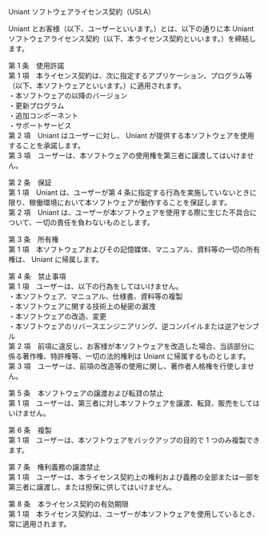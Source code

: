 Uniant ソフトウェアライセンス契約（USLA）


Uniant とお客様（以下、ユーザーといいます。）とは、以下の通りに本 Uniant ソフトウェアライセンス契約（以下、本ライセンス契約といいます。）を締結します。  

第 1 条　使用許諾  
第 1 項　本ライセンス契約は、次に指定するアプリケーション、プログラム等（以下、本ソフトウェアといいます。）に適用されます。  
  ・本ソフトウェアの以降のバージョン  
  ・更新プログラム  
  ・追加コンポーネント  
  ・サポートサービス  
第 2 項　Uniant はユーザーに対し、 Uniant が提供する本ソフトウェアを使用することを承諾します。  
第 3 項　ユーザーは、本ソフトウェアの使用権を第三者に譲渡してはいけません。  

第 2 条　保証  
第 1 項　Uniant は、ユーザーが第 4 条に指定する行為を実施していないときに限り、稼働環境において本ソフトウェアが動作することを保証します。  
第 2 項　Uniant は、ユーザーが本ソフトウェアを使用する際に生じた不具合について、一切の責任を負わないものとします。  

第 3 条　所有権  
第 1 項　本ソフトウェアおよびその記憶媒体、マニュアル、資料等の一切の所有権は、 Uniant に帰属します。  

第 4 条　禁止事項  
第 1 項　ユーザーは、以下の行為をしてはいけません。  
  ・本ソフトウェア、マニュアル、仕様書、資料等の複製  
  ・本ソフトウェアに関する技術上の秘密の漏洩  
  ・本ソフトウェアの改造、変更  
  ・本ソフトウェアのリバースエンジニアリング、逆コンパイルまたは逆アセンブル  
第 2 項　前項に違反し、お客様が本ソフトウェアを改造した場合、当該部分に係る著作権、特許権等、一切の法的権利は Uniant に帰属するものとします。  
第 3 項　ユーザーは、前項の改造等の使用に関し、著作者人格権を行使しません。  

第 5 条　本ソフトウェアの譲渡および転貸の禁止  
第 1 項　ユーザーは、第三者に対し本ソフトウェアを譲渡、転貸、販売をしてはいけません。  

第 6 条　複製  
第 1 項　ユーザーは、本ソフトウェアをバックアップの目的で 1 つのみ複製できます。  

第 7 条　権利義務の譲渡禁止  
第 1 項　ユーザーは、本ライセンス契約上の権利および義務の全部または一部を第三者に譲渡し、または担保に供してはいけません。  

第 8 条　本ライセンス契約の有効期限  
第 1 項　本ライセンス契約は、ユーザーが本ソフトウェアを使用しているとき、常に適用されます。  
